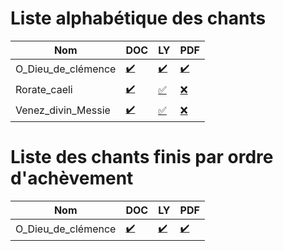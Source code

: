 
# Liste alphabétique des chants
Nom | DOC | LY | PDF
--- | --- | -- | ---
O_Dieu_de_clémence | [:heavy_check_mark:](songs/O_Dieu_de_clémence.doc) | [:heavy_check_mark:](songs/O_Dieu_de_clémence.ly) | [:heavy_check_mark:](songs/O_Dieu_de_clémence.pdf)
Rorate_caeli | [:heavy_check_mark:](songs/Rorate_caeli.doc) | [:white_check_mark:](songs/Rorate_caeli.ly) | [:x:](songs/)
Venez_divin_Messie | [:heavy_check_mark:](songs/Venez_divin_Messie.doc) | [:white_check_mark:](songs/Venez_divin_Messie.ly) | [:x:](songs/)
# Liste des chants finis par ordre d'achèvement
Nom | DOC | LY | PDF
--- | --- | -- | ---
O_Dieu_de_clémence | [:heavy_check_mark:](songs/O_Dieu_de_clémence.doc) | [:heavy_check_mark:](songs/O_Dieu_de_clémence.ly) | [:heavy_check_mark:](songs/O_Dieu_de_clémence.pdf)

